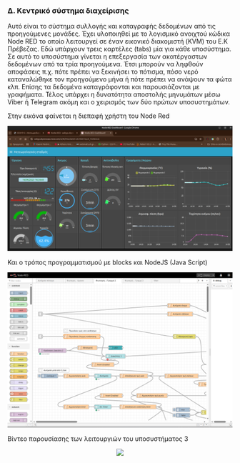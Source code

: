 <H3>Δ. Κεντρικό σύστημα διαχείρισης</H3>
<p></p>Αυτό είναι το σύστημα συλλογής και καταγραφής δεδομένων από τις προηγούμενες μονάδες. Έχει υλοποιηθεί με το λογισμικό ανοιχτού κώδικα Node RED το οποίο λειτουργεί σε έναν εικονικό διακομιστή (KVM) του Ε.Κ Πρέβεζας. Εδώ υπάρχουν τρεις καρτέλες (tabs) μία για κάθε υποσύστημα. Σε αυτό το υποσύστημα γίνεται η επεξεργασία των ακατέργαστων δεδομένων από τα τρία προηγούμενα. Έτσι μπορούν να ληφθούν αποφάσεις π.χ. πότε πρέπει να ξεκινήσει το πότισμα, πόσο νερό καταναλώθηκε τον προηγούμενο μήνα ή πότε πρέπει να ανάψουν τα φώτα κλπ. Επίσης τα δεδομένα καταγράφονται και παρουσιάζονται με γραφήματα. Τέλος υπάρχει η δυνατότητα αποστολής μηνυμάτων μέσω Viber ή Telegram ακόμη και ο χειρισμός των δύο πρώτων υποσυστημάτων.</p>

Στην εικόνα φαίνεται η διεπαφή χρήστη του Node Red 
<p align = "center">
  <img src="images/WeatherStation_NR.png" width="800">
</p>

Και ο τρόπος προγραμματισμού με blocks και NodeJS (Java Script)
<p align = "center">
  <img src="images/EEKYP4_S2_scr2.png" width="800">
</p>

Βίντεο παρουσίασης των λειτουργιών του υποσυστήματος 3
<p align = "center"><a href="https://youtu.be/8LZXkYaFADQ" title="Παρακολούθηση video" target="w1"><img src="https://i.ytimg.com/vi/8LZXkYaFADQ/maxresdefault.jpg" width="720"></a></p>

